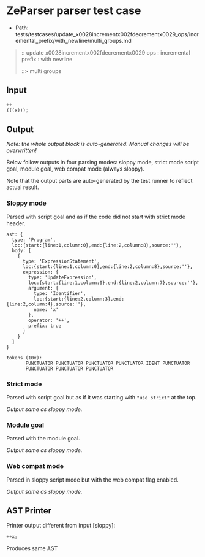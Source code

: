 # ZeParser parser test case

- Path: tests/testcases/update_x0028incrementx002fdecrementx0029_ops/incremental_prefix/with_newline/multi_groups.md

> :: update x0028incrementx002fdecrementx0029 ops : incremental prefix : with newline
>
> ::> multi groups

## Input

`````js
++
(((x)));
`````

## Output

_Note: the whole output block is auto-generated. Manual changes will be overwritten!_

Below follow outputs in four parsing modes: sloppy mode, strict mode script goal, module goal, web compat mode (always sloppy).

Note that the output parts are auto-generated by the test runner to reflect actual result.

### Sloppy mode

Parsed with script goal and as if the code did not start with strict mode header.

`````
ast: {
  type: 'Program',
  loc:{start:{line:1,column:0},end:{line:2,column:8},source:''},
  body: [
    {
      type: 'ExpressionStatement',
      loc:{start:{line:1,column:0},end:{line:2,column:8},source:''},
      expression: {
        type: 'UpdateExpression',
        loc:{start:{line:1,column:0},end:{line:2,column:7},source:''},
        argument: {
          type: 'Identifier',
          loc:{start:{line:2,column:3},end:{line:2,column:4},source:''},
          name: 'x'
        },
        operator: '++',
        prefix: true
      }
    }
  ]
}

tokens (10x):
       PUNCTUATOR PUNCTUATOR PUNCTUATOR PUNCTUATOR IDENT PUNCTUATOR
       PUNCTUATOR PUNCTUATOR PUNCTUATOR
`````

### Strict mode

Parsed with script goal but as if it was starting with `"use strict"` at the top.

_Output same as sloppy mode._

### Module goal

Parsed with the module goal.

_Output same as sloppy mode._

### Web compat mode

Parsed in sloppy script mode but with the web compat flag enabled.

_Output same as sloppy mode._

## AST Printer

Printer output different from input [sloppy]:

````js
++x;
````

Produces same AST

